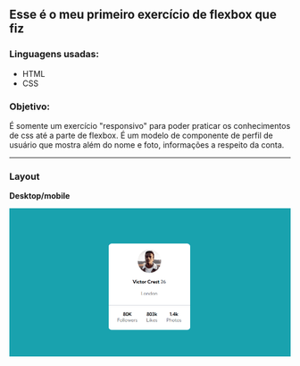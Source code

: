 
## Esse é o meu primeiro exercício de flexbox que fiz

### Linguagens usadas:
- HTML
- CSS

### Objetivo:
É somente um exercício "responsivo" para poder praticar os conhecimentos de css até a parte de flexbox. É um modelo de componente de perfil de usuário que mostra além do nome e foto, informações a respeito da conta.

---
### Layout
**Desktop/mobile**

<p align="center">
<img src="./src/img/layout.gif"  width="700"/>
</p>


